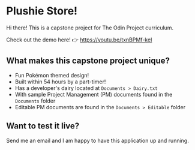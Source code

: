 # Plushie Store!

Hi there! This is a capstone project for The Odin Project curriculum.

Check out the demo here! 👉 https://youtu.be/txnBPMf-keI

## What makes this capstone project unique?

- Fun Pokémon themed design!
- Built within 54 hours by a part-timer!
- Has a developer's dairy located at `Documents > Dairy.txt`
- With sample Project Management (PM) documents found in the `Documents` folder
- Editable PM documents are found in the `Documents > Editable` folder

## Want to test it live?

Send me an email and I am happy to have this application up and running.
